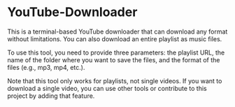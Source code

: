 # YouTube-Downloader
This is a terminal-based YouTube downloader that can download any format without limitations. You can also download an entire playlist as music files.

To use this tool, you need to provide three parameters: the playlist URL, the name of the folder where you want to save the files, and the format of the files (e.g., mp3, mp4, etc.).

Note that this tool only works for playlists, not single videos. If you want to download a single video, you can use other tools or contribute to this project by adding that feature.
